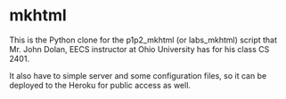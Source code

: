 # mkhtml
This is the Python clone for the p1p2_mkhtml (or labs_mkhtml) script
that Mr. John Dolan, EECS instructor at Ohio University has for his
class CS 2401.

It also have to simple server and some configuration files, so it can be
deployed to the Heroku for public access as well.
